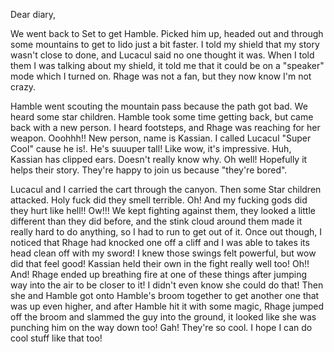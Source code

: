 Dear diary,

We went back to Set to get Hamble. Picked him up, headed out and through some
mountains to get to Iido just a bit faster. I told my shield that my story
wasn't close to done, and Lucacul said no one thought it was. When I told them I
was talking about my shield, it told me that it could be on a "speaker" mode
which I turned on. Rhage was not a fan, but they now know I'm not crazy.

Hamble went scouting the mountain pass because the path got bad. We heard some
star children. Hamble took some time getting back, but came back with a new
person. I heard footsteps, and Rhage was reaching for her weapon. Ooohhh!! New
person, name is Kassian. I called Lucacul "Super Cool" cause he is!. He's
suuuper tall! Like wow, it's impressive. Huh, Kassian has clipped ears. Doesn't
really know why. Oh well! Hopefully it helps their story. They're happy to join
us because "they're bored".

Lucacul and I carried the cart through the canyon. Then some Star children
attacked. Holy fuck did they smell terrible. Oh! And my fucking gods did they
hurt like hell!! Ow!!! We kept fighting against them, they looked a little
different than they did before, and the stink cloud around them made it really
hard to do anything, so I had to run to get out of it. Once out though, I
noticed that Rhage had knocked one off a cliff and I was able to takes its head
clean off with my sword! I knew those swings felt powerful, but wow did that
feel good! Kassian held their own in the fight really well too! Oh!! And! Rhage
ended up breathing fire at one of these things after jumping way into the air to
be closer to it! I didn't even know she could do that! Then she and Hamble got
onto Hamble's broom together to get another one that was up even higher, and
after Hamble hit it with some magic, Rhage jumped off the broom and slammed the
guy into the ground, it looked like she was punching him on the way down too!
Gah! They're so cool. I hope I can do cool stuff like that too!
